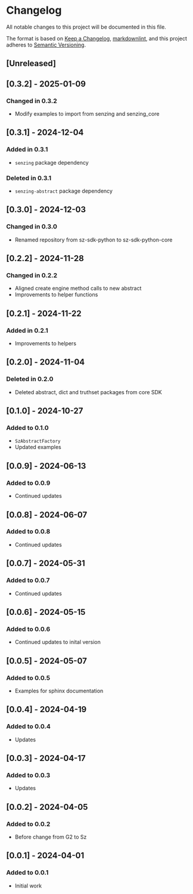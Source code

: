 # Changelog

All notable changes to this project will be documented in this file.

The format is based on [Keep a Changelog], [markdownlint],
and this project adheres to [Semantic Versioning].

## [Unreleased]

## [0.3.2] - 2025-01-09

### Changed in 0.3.2

- Modify examples to import from senzing and senzing_core

## [0.3.1] - 2024-12-04

### Added in 0.3.1

- `senzing` package dependency

### Deleted in 0.3.1

- `senzing-abstract` package dependency

## [0.3.0] - 2024-12-03

### Changed in 0.3.0

- Renamed repository from sz-sdk-python to sz-sdk-python-core

## [0.2.2] - 2024-11-28

### Changed in 0.2.2

- Aligned create engine method calls to new abstract
- Improvements to helper functions

## [0.2.1] - 2024-11-22

### Added in 0.2.1

- Improvements to helpers

## [0.2.0] - 2024-11-04

### Deleted in 0.2.0

- Deleted abstract, dict and truthset packages from core SDK

## [0.1.0] - 2024-10-27

### Added to 0.1.0

- `SzAbstractFactory`
- Updated examples

## [0.0.9] - 2024-06-13

### Added to 0.0.9

- Continued updates

## [0.0.8] - 2024-06-07

### Added to 0.0.8

- Continued updates

## [0.0.7] - 2024-05-31

### Added to 0.0.7

- Continued updates

## [0.0.6] - 2024-05-15

### Added to 0.0.6

- Continued updates to inital version

## [0.0.5] - 2024-05-07

### Added to 0.0.5

- Examples for sphinx documentation

## [0.0.4] - 2024-04-19

### Added to 0.0.4

- Updates

## [0.0.3] - 2024-04-17

### Added to 0.0.3

- Updates

## [0.0.2] - 2024-04-05

### Added to 0.0.2

- Before change from G2 to Sz

## [0.0.1] - 2024-04-01

### Added to 0.0.1

- Initial work

[Keep a Changelog]: https://keepachangelog.com/en/1.0.0/
[markdownlint]: https://dlaa.me/markdownlint/
[Semantic Versioning]: https://semver.org/spec/v2.0.0.html

